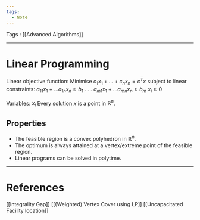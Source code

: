 ```yaml
---
tags:
  - Note
---
```


Tags : [[Advanced Algorithms]]

---
# Linear Programming
Linear objective function: Minimise $c_1x_1 + \dots + c_nx_n = c^Tx$ subject to
linear constraints:
    $a_{11}x_1 + \dots a_{1n}x_n \geq b_1$
    .
    .
    .
    $a_{m1}x_1 + \dots a_{mn}x_n \geq b_m$
    $x_i \geq 0$

Variables: $x_i$
Every solution $x$ is a point in $\mathbb{R}^n$.

## Properties
- The feasible region is a convex polyhedron in $\mathbb{R}^n$.
- The optimum is always attained at a vertex/extreme point of the feasible region.
- Linear programs can be solved in polytime.

---
# References
[[Integrality Gap]]
[[(Weighted) Vertex Cover using LP]]
[[Uncapacitated Facility location]]